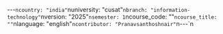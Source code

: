﻿---`ncountry: "india"`nuniversity: "cusat"`nbranch: "information-technology"`nversion: "2025"`nsemester: 1`ncourse_code: ""`ncourse_title: ""`nlanguage: "english"`ncontributor: "Pranavsanthoshnair"`n---`n
